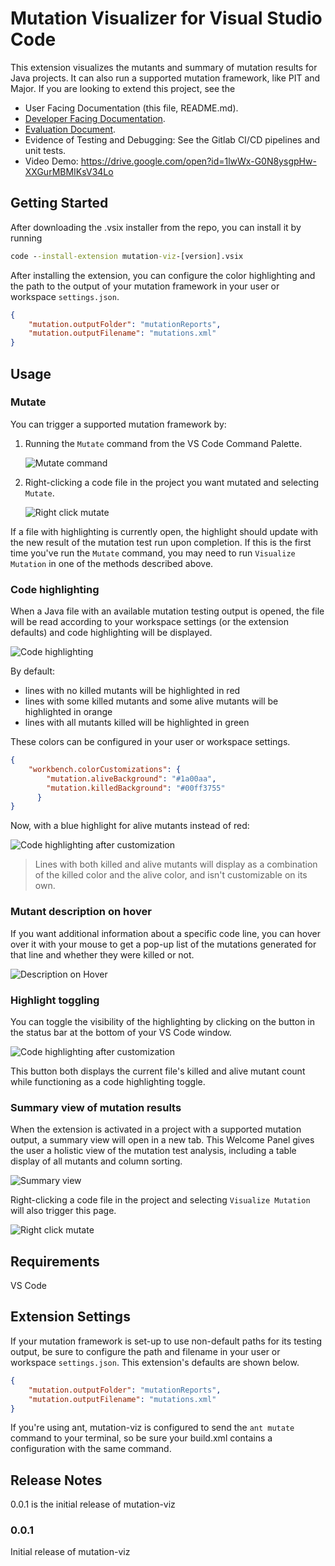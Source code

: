 # Mutation Visualizer for Visual Studio Code

This extension visualizes the mutants and summary of mutation results for Java projects. It can also run a supported mutation framework, like PIT and Major. If you are looking to extend this project, see the

- User Facing Documentation (this file, README.md).
- [Developer Facing Documentation](DEVELOPMENT.md).
- [Evaluation Document](EVALUATION.md).
- Evidence of Testing and Debugging: See the Gitlab CI/CD pipelines and unit tests.
- Video Demo: https://drive.google.com/open?id=1lwWx-G0N8ysgpHw-XXGurMBMIKsV34Lo

## Getting Started

After downloading the .vsix installer from the repo, you can install it by running

```bat
code --install-extension mutation-viz-[version].vsix
```

After installing the extension, you can configure the color highlighting and the path to the output of your mutation framework in your user or workspace `settings.json`.

```json
{
    "mutation.outputFolder": "mutationReports",
    "mutation.outputFilename": "mutations.xml"
}
```

## Usage

### Mutate

You can trigger a supported mutation framework by:

1. Running the `Mutate` command from the VS Code Command Palette.

    ![Mutate command](documentation/images/mutateCommand.png)

1. Right-clicking a code file in the project you want mutated and selecting `Mutate`.

    ![Right click mutate](documentation/images/rightClickMutate.png)

If a file with highlighting is currently open, the highlight should update with the new result of the mutation test run upon completion. If this is the first time you've run the `Mutate` command, you may need to run `Visualize Mutation` in one of the methods described above.

### Code highlighting

When a Java file with an available mutation testing output is opened, the file will be read according to your workspace settings (or the extension defaults) and code highlighting will be displayed.

![Code highlighting](documentation/images/beforeColorCustomization.png)

By default:

* lines with no killed mutants will be highlighted in red
* lines with some killed mutants and some alive mutants will be highlighted in orange
* lines with all mutants killed will be highlighted in green

These colors can be configured in your user or workspace settings.

```json
{
    "workbench.colorCustomizations": {
        "mutation.aliveBackground": "#1a00aa",
        "mutation.killedBackground": "#00ff3755"
      }
}
```

Now, with a blue highlight for alive mutants instead of red:

![Code highlighting after customization](documentation/images/afterColorCustomization.png)

> Lines with both killed and alive mutants will display as a combination of the killed color and the alive color, and isn't customizable on its own.

### Mutant description on hover

If you want additional information about a specific code line, you can hover over it with your mouse to get a pop-up list of the mutations generated for that line and whether they were killed or not.

![Description on Hover](documentation/images/highlighting-hover.png)

### Highlight toggling

You can toggle the visibility of the highlighting by clicking on the button in the status bar at the bottom of your VS Code window.

![Code highlighting after customization](documentation/images/highlightToggling.png)

This button both displays the current file's killed and alive mutant count while functioning as a code highlighting toggle.

### Summary view of mutation results

When the extension is activated in a project with a supported mutation output, a summary view will open in a new tab. This Welcome Panel gives the user a holistic view of the mutation test analysis, including a table display of all mutants and column sorting.

![Summary view](documentation/images/welcomePanel.png)

Right-clicking a code file in the project and selecting `Visualize Mutation` will also trigger this page.

![Right click mutate](documentation/images/rightClickMutate.png)

## Requirements

VS Code

## Extension Settings

If your mutation framework is set-up to use non-default paths for its testing output, be sure to configure the path and filename in your user or workspace `settings.json`. This extension's defaults are shown below.

```json
{
    "mutation.outputFolder": "mutationReports",
    "mutation.outputFilename": "mutations.xml"
}
```

If you're using ant, mutation-viz is configured to send the `ant mutate` command to your terminal, so be sure your build.xml contains a configuration with the same command.

## Release Notes

0.0.1 is the initial release of mutation-viz

### 0.0.1

Initial release of mutation-viz
